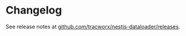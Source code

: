 # Changelog

[github-releases]: https://github.com/tracworx/nestjs-dataloader/releases

See release notes at [github.com/tracworx/nestjs-dataloader/releases][github-releases].
